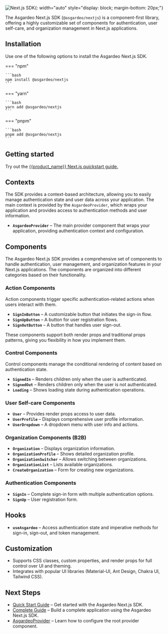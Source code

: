 
![Next.js SDK]({{base_path}}/assets/img/sdks/nextjs/banner.png){: width="auto" style="display: block; margin-bottom: 20px;"}

The Asgardeo Next.js SDK (`@asgardeo/nextjs`) is a component-first library, offering a highly customizable set of components for authentication, user self-care, and organization management in Next.js applications.

## Installation

Use one of the following options to install the Asgardeo Next.js SDK.

=== "npm"

    ```bash
    npm install @asgardeo/nextjs
    ```

=== "yarn"

    ```bash
    yarn add @asgardeo/nextjs
    ```

=== "pnpm"

    ```bash
    pnpm add @asgardeo/nextjs
    ```

## Getting started

 Try out the [{{product_name}} Next.js quickstart guide.]({{base_path}}/quick-starts/nextjs)

## Contexts

The SDK provides a context-based architecture, allowing you to easily manage authentication state and user data across your application. The main context is provided by the `AsgardeoProvider`, which wraps your application and provides access to authentication methods and user information.

- **`AsgardeoProvider`** – The main provider component that wraps your application, providing authentication context and configuration.

## Components

The Asgardeo Next.js SDK provides a comprehensive set of components to handle authentication, user management, and organization features in your Next.js applications. The components are organized into different categories based on their functionality.

### Action Components

Action components trigger specific authentication-related actions when users interact with them.

- **`SignInButton`** – A customizable button that initiates the sign-in flow.
- **`SignUpButton`** – A button for user registration flows.
- **`SignOutButton`** – A button that handles user sign-out.

These components support both render props and traditional props patterns, giving you flexibility in how you implement them.

### Control Components

Control components manage the conditional rendering of content based on authentication state.

- **`SignedIn`** – Renders children only when the user is authenticated.
- **`SignedOut`** – Renders children only when the user is not authenticated.
- **`Loading`** – Shows loading state during authentication operations.

### User Self-care Components

- **`User`** – Provides render props access to user data.
- **`UserProfile`** – Displays comprehensive user profile information.
- **`UserDropdown`** – A dropdown menu with user info and actions.

### Organization Components (B2B)

- **`Organization`** – Displays organization information.
- **`OrganizationProfile`** – Shows detailed organization profile.
- **`OrganizationSwitcher`** – Allows switching between organizations.
- **`OrganizationList`** – Lists available organizations.
- **`CreateOrganization`** – Form for creating new organizations.

### Authentication Components

- **`SignIn`** – Complete sign-in form with multiple authentication options.
- **`SignUp`** – User registration form.

## Hooks

- **`useAsgardeo`** – Access authentication state and imperative methods for sign-in, sign-out, and token management.

## Customization

- Supports CSS classes, custom properties, and render props for full control over UI and theming.
- Integrates with popular UI libraries (Material-UI, Ant Design, Chakra UI, Tailwind CSS).

## Next Steps

- [Quick Start Guide]({{base_path}}/quick-starts/nextjs) – Get started with the Asgardeo Next.js SDK.
- [Complete Guide]({{base_path}}/complete-guides/nextjs/introduction/) – Build a complete application using the Asgardeo Next.js SDK.
- [AsgardeoProvider]({{base_path}}/sdks/nextjs/contexts/asgardeo-provider/) – Learn how to configure the root provider component.
